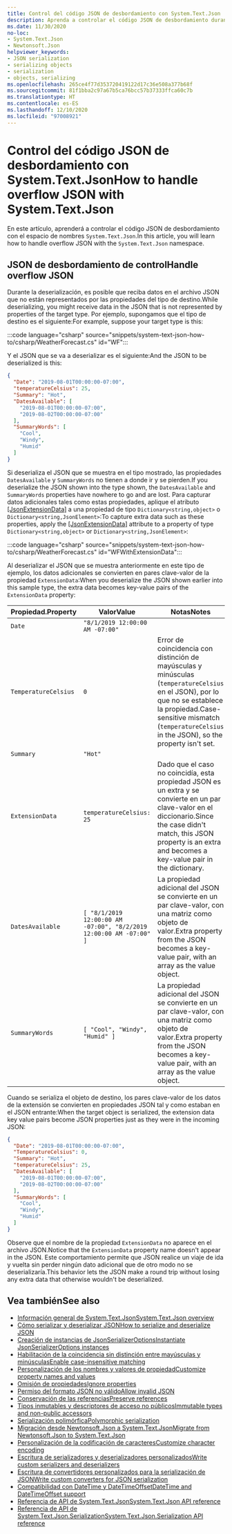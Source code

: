 ```yaml
---
title: Control del código JSON de desbordamiento con System.Text.Json
description: Aprenda a controlar el código JSON de desbordamiento durante la serialización y deserialización desde JSON en .NET.
ms.date: 11/30/2020
no-loc:
- System.Text.Json
- Newtonsoft.Json
helpviewer_keywords:
- JSON serialization
- serializing objects
- serialization
- objects, serializing
ms.openlocfilehash: 265ce4f77d353720419122d17c36e508a377b68f
ms.sourcegitcommit: 81f1bba2c97a67b5ca76bcc57b37333ffca60c7b
ms.translationtype: HT
ms.contentlocale: es-ES
ms.lasthandoff: 12/10/2020
ms.locfileid: "97008921"
---
```

# <a name="how-to-handle-overflow-json-with-no-locsystemtextjson"></a><span data-ttu-id="8a5cc-103">Control del código JSON de desbordamiento con System.Text.Json</span><span class="sxs-lookup"><span data-stu-id="8a5cc-103">How to handle overflow JSON with System.Text.Json</span></span>

<span data-ttu-id="8a5cc-104">En este artículo, aprenderá a controlar el código JSON de desbordamiento con el espacio de nombres `System.Text.Json`.</span><span class="sxs-lookup"><span data-stu-id="8a5cc-104">In this article, you will learn how to handle overflow JSON with the `System.Text.Json` namespace.</span></span>

## <a name="handle-overflow-json"></a><span data-ttu-id="8a5cc-105">JSON de desbordamiento de control</span><span class="sxs-lookup"><span data-stu-id="8a5cc-105">Handle overflow JSON</span></span>

<span data-ttu-id="8a5cc-106">Durante la deserialización, es posible que reciba datos en el archivo JSON que no están representados por las propiedades del tipo de destino.</span><span class="sxs-lookup"><span data-stu-id="8a5cc-106">While deserializing, you might receive data in the JSON that is not represented by properties of the target type.</span></span> <span data-ttu-id="8a5cc-107">Por ejemplo, supongamos que el tipo de destino es el siguiente:</span><span class="sxs-lookup"><span data-stu-id="8a5cc-107">For example, suppose your target type is this:</span></span>

:::code language="csharp" source="snippets/system-text-json-how-to/csharp/WeatherForecast.cs" id="WF":::

<span data-ttu-id="8a5cc-108">Y el JSON que se va a deserializar es el siguiente:</span><span class="sxs-lookup"><span data-stu-id="8a5cc-108">And the JSON to be deserialized is this:</span></span>

```json
{
  "Date": "2019-08-01T00:00:00-07:00",
  "temperatureCelsius": 25,
  "Summary": "Hot",
  "DatesAvailable": [
    "2019-08-01T00:00:00-07:00",
    "2019-08-02T00:00:00-07:00"
  ],
  "SummaryWords": [
    "Cool",
    "Windy",
    "Humid"
  ]
}
```

<span data-ttu-id="8a5cc-109">Si deserializa el JSON que se muestra en el tipo mostrado, las propiedades `DatesAvailable` y `SummaryWords` no tienen a donde ir y se pierden.</span><span class="sxs-lookup"><span data-stu-id="8a5cc-109">If you deserialize the JSON shown into the type shown, the `DatesAvailable` and `SummaryWords` properties have nowhere to go and are lost.</span></span> <span data-ttu-id="8a5cc-110">Para capturar datos adicionales tales como estas propiedades, aplique el atributo [[JsonExtensionData]](xref:System.Text.Json.Serialization.JsonExtensionDataAttribute) a una propiedad de tipo `Dictionary<string,object>` o `Dictionary<string,JsonElement>`:</span><span class="sxs-lookup"><span data-stu-id="8a5cc-110">To capture extra data such as these properties, apply the [[JsonExtensionData]](xref:System.Text.Json.Serialization.JsonExtensionDataAttribute) attribute to a property of type `Dictionary<string,object>` or `Dictionary<string,JsonElement>`:</span></span>

:::code language="csharp" source="snippets/system-text-json-how-to/csharp/WeatherForecast.cs" id="WFWithExtensionData":::

<span data-ttu-id="8a5cc-111">Al deserializar el JSON que se muestra anteriormente en este tipo de ejemplo, los datos adicionales se convierten en pares clave-valor de la propiedad `ExtensionData`:</span><span class="sxs-lookup"><span data-stu-id="8a5cc-111">When you deserialize the JSON shown earlier into this sample type, the extra data becomes key-value pairs of the `ExtensionData` property:</span></span>

| <span data-ttu-id="8a5cc-112">Propiedad.</span><span class="sxs-lookup"><span data-stu-id="8a5cc-112">Property</span></span> | <span data-ttu-id="8a5cc-113">Valor</span><span class="sxs-lookup"><span data-stu-id="8a5cc-113">Value</span></span> | <span data-ttu-id="8a5cc-114">Notas</span><span class="sxs-lookup"><span data-stu-id="8a5cc-114">Notes</span></span> |
|--|--|--|
| `Date` | `"8/1/2019 12:00:00 AM -07:00"` |  |
| `TemperatureCelsius` | `0` | <span data-ttu-id="8a5cc-115">Error de coincidencia con distinción de mayúsculas y minúsculas (`temperatureCelsius` en el JSON), por lo que no se establece la propiedad.</span><span class="sxs-lookup"><span data-stu-id="8a5cc-115">Case-sensitive mismatch (`temperatureCelsius` in the JSON), so the property isn't set.</span></span> |
| `Summary` | `"Hot"` |  |
| `ExtensionData` | `temperatureCelsius: 25` | <span data-ttu-id="8a5cc-116">Dado que el caso no coincidía, esta propiedad JSON es un extra y se convierte en un par clave-valor en el diccionario.</span><span class="sxs-lookup"><span data-stu-id="8a5cc-116">Since the case didn't match, this JSON property is an extra and becomes a key-value pair in the dictionary.</span></span> |
| `DatesAvailable` | `[ "8/1/2019 12:00:00 AM -07:00", "8/2/2019 12:00:00 AM -07:00" ]` | <span data-ttu-id="8a5cc-117">La propiedad adicional del JSON se convierte en un par clave-valor, con una matriz como objeto de valor.</span><span class="sxs-lookup"><span data-stu-id="8a5cc-117">Extra property from the JSON becomes a key-value pair, with an array as the value object.</span></span> |
| `SummaryWords` | `[ "Cool", "Windy", "Humid" ]` | <span data-ttu-id="8a5cc-118">La propiedad adicional del JSON se convierte en un par clave-valor, con una matriz como objeto de valor.</span><span class="sxs-lookup"><span data-stu-id="8a5cc-118">Extra property from the JSON becomes a key-value pair, with an array as the value object.</span></span> |

<span data-ttu-id="8a5cc-119">Cuando se serializa el objeto de destino, los pares clave-valor de los datos de la extensión se convierten en propiedades JSON tal y como estaban en el JSON entrante:</span><span class="sxs-lookup"><span data-stu-id="8a5cc-119">When the target object is serialized, the extension data key value pairs become JSON properties just as they were in the incoming JSON:</span></span>

```json
{
  "Date": "2019-08-01T00:00:00-07:00",
  "TemperatureCelsius": 0,
  "Summary": "Hot",
  "temperatureCelsius": 25,
  "DatesAvailable": [
    "2019-08-01T00:00:00-07:00",
    "2019-08-02T00:00:00-07:00"
  ],
  "SummaryWords": [
    "Cool",
    "Windy",
    "Humid"
  ]
}
```

<span data-ttu-id="8a5cc-120">Observe que el nombre de la propiedad `ExtensionData` no aparece en el archivo JSON.</span><span class="sxs-lookup"><span data-stu-id="8a5cc-120">Notice that the `ExtensionData` property name doesn't appear in the JSON.</span></span> <span data-ttu-id="8a5cc-121">Este comportamiento permite que JSON realice un viaje de ida y vuelta sin perder ningún dato adicional que de otro modo no se deserializaría.</span><span class="sxs-lookup"><span data-stu-id="8a5cc-121">This behavior lets the JSON make a round trip without losing any extra data that otherwise wouldn't be deserialized.</span></span>

## <a name="see-also"></a><span data-ttu-id="8a5cc-122">Vea también</span><span class="sxs-lookup"><span data-stu-id="8a5cc-122">See also</span></span>

* [<span data-ttu-id="8a5cc-123">Información general de System.Text.Json</span><span class="sxs-lookup"><span data-stu-id="8a5cc-123">System.Text.Json overview</span></span>](system-text-json-overview.md)
* [<span data-ttu-id="8a5cc-124">Cómo serializar y deserializar JSON</span><span class="sxs-lookup"><span data-stu-id="8a5cc-124">How to serialize and deserialize JSON</span></span>](system-text-json-how-to.md)
* [<span data-ttu-id="8a5cc-125">Creación de instancias de JsonSerializerOptions</span><span class="sxs-lookup"><span data-stu-id="8a5cc-125">Instantiate JsonSerializerOptions instances</span></span>](system-text-json-configure-options.md)
* [<span data-ttu-id="8a5cc-126">Habilitación de la coincidencia sin distinción entre mayúsculas y minúsculas</span><span class="sxs-lookup"><span data-stu-id="8a5cc-126">Enable case-insensitive matching</span></span>](system-text-json-character-casing.md)
* [<span data-ttu-id="8a5cc-127">Personalización de los nombres y valores de propiedad</span><span class="sxs-lookup"><span data-stu-id="8a5cc-127">Customize property names and values</span></span>](system-text-json-customize-properties.md)
* [<span data-ttu-id="8a5cc-128">Omisión de propiedades</span><span class="sxs-lookup"><span data-stu-id="8a5cc-128">Ignore properties</span></span>](system-text-json-ignore-properties.md)
* [<span data-ttu-id="8a5cc-129">Permiso del formato JSON no válido</span><span class="sxs-lookup"><span data-stu-id="8a5cc-129">Allow invalid JSON</span></span>](system-text-json-invalid-json.md)
* [<span data-ttu-id="8a5cc-130">Conservación de las referencias</span><span class="sxs-lookup"><span data-stu-id="8a5cc-130">Preserve references</span></span>](system-text-json-preserve-references.md)
* [<span data-ttu-id="8a5cc-131">Tipos inmutables y descriptores de acceso no públicos</span><span class="sxs-lookup"><span data-stu-id="8a5cc-131">Immutable types and non-public accessors</span></span>](system-text-json-immutability.md)
* [<span data-ttu-id="8a5cc-132">Serialización polimórfica</span><span class="sxs-lookup"><span data-stu-id="8a5cc-132">Polymorphic serialization</span></span>](system-text-json-polymorphism.md)
* [<span data-ttu-id="8a5cc-133">Migración desde Newtonsoft.Json a System.Text.Json</span><span class="sxs-lookup"><span data-stu-id="8a5cc-133">Migrate from Newtonsoft.Json to System.Text.Json</span></span>](system-text-json-migrate-from-newtonsoft-how-to.md)
* [<span data-ttu-id="8a5cc-134">Personalización de la codificación de caracteres</span><span class="sxs-lookup"><span data-stu-id="8a5cc-134">Customize character encoding</span></span>](system-text-json-character-encoding.md)
* [<span data-ttu-id="8a5cc-135">Escritura de serializadores y deserializadores personalizados</span><span class="sxs-lookup"><span data-stu-id="8a5cc-135">Write custom serializers and deserializers</span></span>](write-custom-serializer-deserializer.md)
* [<span data-ttu-id="8a5cc-136">Escritura de convertidores personalizados para la serialización de JSON</span><span class="sxs-lookup"><span data-stu-id="8a5cc-136">Write custom converters for JSON serialization</span></span>](system-text-json-converters-how-to.md)
* [<span data-ttu-id="8a5cc-137">Compatibilidad con DateTime y DateTimeOffset</span><span class="sxs-lookup"><span data-stu-id="8a5cc-137">DateTime and DateTimeOffset support</span></span>](../datetime/system-text-json-support.md)
* <span data-ttu-id="8a5cc-138">[Referencia de API de System.Text.Json](xref:System.Text.Json)</span><span class="sxs-lookup"><span data-stu-id="8a5cc-138">[System.Text.Json API reference](xref:System.Text.Json)</span></span>
* <span data-ttu-id="8a5cc-139">[Referencia de API de System.Text.Json.Serialization](xref:System.Text.Json.Serialization)</span><span class="sxs-lookup"><span data-stu-id="8a5cc-139">[System.Text.Json.Serialization API reference](xref:System.Text.Json.Serialization)</span></span>
